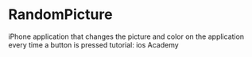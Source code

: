 # RandomPicture
iPhone application that changes the picture and color on the application every time a button is pressed tutorial: ios Academy
